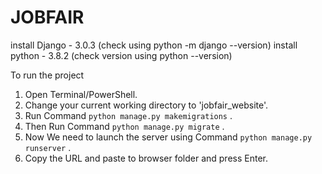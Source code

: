 # JOBFAIR
install Django - 3.0.3 (check using python -m django --version)
install python - 3.8.2 (check version using python --version)


To run the project
1. Open Terminal/PowerShell.
2. Change your current working directory to 'jobfair_website'.
3. Run Command `python manage.py makemigrations` .
4. Then Run Command `python manage.py migrate` .
5. Now We need to launch the server using Command `python manage.py runserver` .
6. Copy the URL and paste to browser folder and press Enter. 
